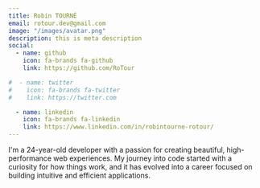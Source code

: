 ```yaml
---
title: Robin TOURNÉ
email: rotour.dev@gmail.com
image: "/images/avatar.png"
description: this is meta description
social:
  - name: github
    icon: fa-brands fa-github
    link: https://github.com/RoTour

#  - name: twitter
#    icon: fa-brands fa-twitter
#    link: https://twitter.com

  - name: linkedin
    icon: fa-brands fa-linkedin
    link: https://www.linkedin.com/in/robintourne-rotour/
---
```


I'm a 24-year-old developer with a passion for creating beautiful, high-performance web experiences. My journey into code started with a curiosity for how things work, and it has evolved into a career focused on building intuitive and efficient applications.